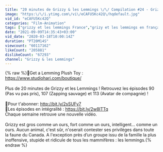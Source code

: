 ```yaml
---
title: "20 minutes de Grizzy & les Lemmings \/\/ Compilation #24 - Grizzy & les Lemmings"
image: "https:\/\/i.ytimg.com\/vi\/eCAFU5Kc42Q\/hqdefault.jpg"
vid_id: "eCAFU5Kc42Q"
categories: "Film-Animation"
tags: ["grizzy et les lemmings France","grizy et les lemmings en français","grizzy et les lemmings en français"]
date: "2021-09-09T14:35:43+03:00"
vid_date: "2020-03-18T10:00:14Z"
duration: "PT20M14S"
viewcount: "60117162"
likeCount: "205881"
dislikeCount: "67293"
channel: "Grizzy & les Lemmings"
---
```

{% raw %}🐻Get a Lemming Plush Toy : <a rel="nofollow" target="blank" href="https://www.studiohari.com/boutique/">https://www.studiohari.com/boutique/</a><br /><br />Plus de 20 minutes de Grizzy et les Lemmings ! Retrouvez les épisodes 90 (Pas vu pas pris), 107 (Zapping sauvage) et 113 (Avatar de compagnie) !<br /><br />🐻Pour t'abonner: <a rel="nofollow" target="blank" href="http://bit.ly/2sSUFy7">http://bit.ly/2sSUFy7</a><br />🐻Les épisodes en intégralité : <a rel="nofollow" target="blank" href="https://bit.ly/2w8ITTq">https://bit.ly/2w8ITTq</a><br />Chaque semaine retrouve une nouvelle vidéo.<br /><br />Grizzy est gros comme un ours, fort comme un ours, intelligent... comme un ours. Aucun animal, c'est sûr, n'oserait contester ses privilèges dans toute la faune du Canada. A l'exception près d’un groupe issu de la famille la plus inoffensive, stupide et ridicule de tous les mammifères : les lemmings.{% endraw %}
